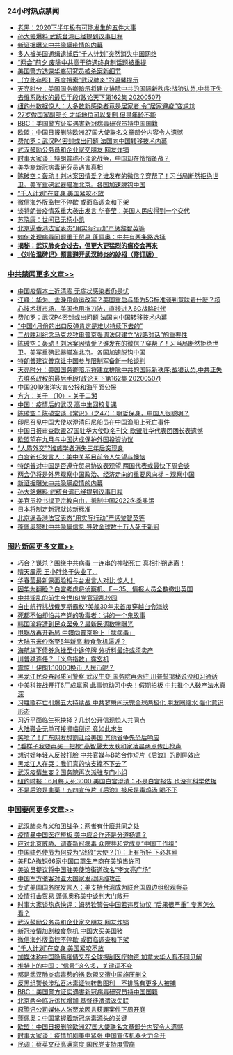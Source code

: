 <div class="catlist">
<h3>24小时热点禁闻</h3>
<ul>
<li><a href="https://github.com/fqnews/bnews/blob/master/bannedvideo/20200507/1324342.md">老黑：2020下半年极有可能发生的五件大事 </a></li>
<li><a href="https://github.com/fqnews/bnews/blob/master/cbnews/20200507/1323758.md">孙大骆爆料:武统台湾已经提到议事日程</a></li>
<li><a href="https://github.com/fqnews/bnews/blob/master/cbnews/20200507/1323567.md">新证据曝光中共隐瞒疫情的内幕</a></li>
<li><a href="https://github.com/fqnews/bnews/blob/master/worldnews/usa/20200507/1324240.md">多人被美国通缉逮捕后“千人计划”突然消失中国网络</a></li>
<li><a href="https://github.com/fqnews/bnews/blob/master/headline/20200507/1324349.md">“两会”前夕 废除中共高干待遇终身制话题被重提</a></li>
<li><a href="https://github.com/fqnews/bnews/blob/master/baitai/20200507/1324326.md">美国警方透露华裔研究员被杀案新细节</a></li>
<li><a href="https://github.com/fqnews/bnews/blob/master/baitai/20200507/1324235.md">【立此存照】百度搜索”武汉肺炎“的温馨提示</a></li>
<li><a href="https://github.com/fqnews/bnews/blob/master/cbnews/20200508/1324475.md">天亮时分：美国国务卿暗示将建立排除中共的国际新秩序;战狼认怂,中共正失去维系政权的最后手段(政论天下第162集 20200507) </a></li>
<li><a href="https://github.com/fqnews/bnews/blob/master/comments/20200508/1324418.md">纽约州数据惊人：大多数新感染者竟是居家者 令“居家避疫”变尴尬</a></li>
<li><a href="https://github.com/fqnews/bnews/blob/master/comments/20200508/1324459.md">27岁做国家副部长 才华地位可以复制 但是年龄不能</a></li>
<li><a href="https://github.com/fqnews/bnews/blob/master/headline/20200508/1324423.md">BBC：美国警方证实遇害新冠病毒研究员持中国国籍</a></li>
<li><a href="https://github.com/fqnews/bnews/blob/master/headline/20200508/1324409.md">欧盟：中国日报删除欧洲27国大使联名文章部分内容令人遗憾</a></li>
<li><a href="https://github.com/fqnews/bnews/blob/master/cbnews/20200508/1324518.md">费加罗：武汉P4密封或出问题 法国向中国转移技术内幕</a></li>
<li><a href="https://github.com/fqnews/bnews/blob/master/headline/20200508/1324469.md">武汉鼓励公务员和企业家交朋友  网友炸锅</a></li>
<li><a href="https://github.com/fqnews/bnews/blob/master/headline/20200507/1324306.md">时事大家谈：特朗普称不谈论战争，中国却在悄悄备战？</a></li>
<li><a href="https://github.com/fqnews/bnews/blob/master/worldnews/usa/20200508/1324454.md">美华裔新冠病毒研究员遇害真相</a></li>
<li><a href="https://github.com/fqnews/bnews/blob/master/cbnews/20200508/1324484.md">陈破空：轰动！刘冰案因情爱？谁发布的微信？穿帮了！习当局断然拒绝世卫。美军重磅武器瞄准北京。各国加速脱钩中国 </a></li>
<li><a href="https://github.com/fqnews/bnews/blob/master/headline/20200508/1324450.md">“千人计划”在变身 美国紧咬不放</a></li>
<li><a href="https://github.com/fqnews/bnews/blob/master/headline/20200508/1324463.md">微信海外版监控不停歇    或面临调查和下架</a></li>
<li><a href="https://github.com/fqnews/bnews/blob/master/worldnews/usa/20200507/1324330.md">谈特朗普疫情系重大袭击发言 华春莹：美国人民应得到一个交代</a></li>
<li><a href="https://github.com/fqnews/bnews/blob/master/baitai/20200508/1324435.md">苏晓康&#65306;世间已无杨小凯</a></li>
<li><a href="https://github.com/fqnews/bnews/blob/master/cbnews/20200507/1324246.md">北京逼香港法官表态“用实际行动”严惩黎智英等</a></li>
<li><a href="https://github.com/fqnews/bnews/blob/master/comments/20200508/1324499.md">如何处理病毒问题重于贸易 蓬佩奥：中共有两条路选择</a></li>
<li><b><a href="https://github.com/fqnews/bnews/blob/master/comments/20200211/1275071.md" target="_blank">揭秘：武汉肺炎会过去，但更大更猛烈的瘟疫会再来</a></b></li>
<li><b><a href="https://github.com/fqnews/bnews/blob/master/comments/20200207/1272816.md" target="_blank">《刘伯温碑记》预言避开武汉肺炎的妙招（修订版）</a></b></li>
</ul>
</div>

<div class="catlist">
<h3><a href="https://github.com/fqnews/bnews/blob/master/cbnews/" target="_blank">中共禁闻</a><span><a href="https://github.com/fqnews/bnews/blob/master/cbnews/" target="_blank" rel="nofollow">更多文章>></a></span></h3>
<ul>
<li><a href="https://github.com/fqnews/bnews/blob/master/cbnews/20200508/1324633.md" target="_blank">中国疫情本土近清零 无症状感染者仍是忧</a></li>
<li><a href="https://github.com/fqnews/bnews/blob/master/cbnews/20200508/1324589.md" target="_blank">江峰：华为、孟晚舟命运改写？美国重启与华为5G标准谈判意味着什麽？核心技术拼市场，美国也用拖刀法，直接进入6G战略时代</a></li>
<li><a href="https://github.com/fqnews/bnews/blob/master/cbnews/20200508/1324518.md" target="_blank">费加罗：武汉P4密封或出问题 法国向中国转移技术内幕</a></li>
<li><a href="https://github.com/fqnews/bnews/blob/master/cbnews/20200508/1324498.md" target="_blank">“中国4月份的出口反弹肯定是难以持续下去的”</a></li>
<li><a href="https://github.com/fqnews/bnews/blob/master/cbnews/20200508/1324488.md" target="_blank">二战胜利纪念马克龙致电普京强调法俄建立“战略对话”的重要性</a></li>
<li><a href="https://github.com/fqnews/bnews/blob/master/cbnews/20200508/1324484.md" target="_blank">陈破空：轰动！刘冰案因情爱？谁发布的微信？穿帮了！习当局断然拒绝世卫。美军重磅武器瞄准北京。各国加速脱钩中国</a></li>
<li><a href="https://github.com/fqnews/bnews/blob/master/cbnews/20200508/1324476.md" target="_blank">特朗普建议普京让中国参与限制军备新一轮谈判</a></li>
<li><a href="https://github.com/fqnews/bnews/blob/master/cbnews/20200508/1324475.md" target="_blank">天亮时分：美国国务卿暗示将建立排除中共的国际新秩序;战狼认怂,中共正失去维系政权的最后手段(政论天下第162集 20200507)</a></li>
<li><a href="https://github.com/fqnews/bnews/blob/master/cbnews/20200508/1324449.md" target="_blank">中国2019海洋灾害公报和海平面公报</a></li>
<li><a href="https://github.com/fqnews/bnews/blob/master/cbnews/20200508/1324428.md" target="_blank">方方：关于 （10）- 关于二湘</a></li>
<li><a href="https://github.com/fqnews/bnews/blob/master/cbnews/20200508/1324421.md" target="_blank">中国：疫情后的武汉 高中生回校复课</a></li>
<li><a href="https://github.com/fqnews/bnews/blob/master/cbnews/20200508/1324404.md" target="_blank">陈破空：陈破空谈《常识》（之47）：明哲保身，中国人很聪明？</a></li>
<li><a href="https://github.com/fqnews/bnews/blob/master/cbnews/20200507/1324376.md" target="_blank">印尼召见中国大使以澄清印尼船员在中国渔船上死亡事件</a></li>
<li><a href="https://github.com/fqnews/bnews/blob/master/cbnews/20200507/1324372.md" target="_blank">中国日报审查欧盟27国驻华大使联名刊文 欧盟驻华代表团团长表遗憾</a></li>
<li><a href="https://github.com/fqnews/bnews/blob/master/cbnews/20200507/1324353.md" target="_blank">欧盟望在九月与中国达成保护外国投资协议</a></li>
<li><a href="https://github.com/fqnews/bnews/blob/master/cbnews/20200507/1324352.md" target="_blank">“人质外交”?维族学者消失三年后突现身</a></li>
<li><a href="https://github.com/fqnews/bnews/blob/master/cbnews/20200507/1324340.md" target="_blank">白宫新任发言人：美中关系目前令人失望与懊恼</a></li>
<li><a href="https://github.com/fqnews/bnews/blob/master/cbnews/20200507/1324339.md" target="_blank">特朗普对中国是否遵守贸易协议表观望 两国代表或最快下周会谈</a></li>
<li><a href="https://github.com/fqnews/bnews/blob/master/cbnews/20200507/1324338.md" target="_blank">两会仍将是外界观察中国政治、经济走向的重要风向标 &#8211; 观察中国</a></li>
<li><a href="https://github.com/fqnews/bnews/blob/master/cbnews/20200507/1323567.md" target="_blank">新证据曝光中共隐瞒疫情的内幕</a></li>
<li><a href="https://github.com/fqnews/bnews/blob/master/cbnews/20200507/1323758.md" target="_blank">孙大骆爆料:武统台湾已经提到议事日程</a></li>
<li><a href="https://github.com/fqnews/bnews/blob/master/cbnews/20200507/1324272.md" target="_blank">美官员投书捍卫宗教自由，抵制中国2022冬季奥运</a></li>
<li><a href="https://github.com/fqnews/bnews/blob/master/cbnews/20200507/1324274.md" target="_blank">日本将制定新冠就诊新标准</a></li>
<li><a href="https://github.com/fqnews/bnews/blob/master/cbnews/20200507/1324246.md" target="_blank">北京逼香港法官表态“用实际行动”严惩黎智英等</a></li>
<li><a href="https://github.com/fqnews/bnews/blob/master/cbnews/20200507/1324093.md" target="_blank">蓬佩奥怒批中共隐瞒信息 导致全球数十万人死于新冠</a></li>

</ul>
</div>
<div class="catlist">
<h3><a href="https://github.com/fqnews/bnews/blob/master/topimagenews/" target="_blank">图片新闻</a><span><a href="https://github.com/fqnews/bnews/blob/master/topimagenews/" target="_blank" rel="nofollow">更多文章>></a></span></h3>
<ul>
<li><a href="https://github.com/fqnews/bnews/blob/master/topimagenews/20200507/1324186.md" target="_blank">巧合？谋杀？围绕中共病毒 一连串的神秘死亡 真相扑朔迷离！</a></li>
<li><a href="https://github.com/fqnews/bnews/blob/master/topimagenews/20200507/1324185.md" target="_blank">晴天霹雳 王小胖终于失业了…</a></li>
<li><a href="https://github.com/fqnews/bnews/blob/master/topimagenews/20200507/1324180.md" target="_blank">华春莹最新露面脸相与台发言人对比 惊人！</a></li>
<li><a href="https://github.com/fqnews/bnews/blob/master/topimagenews/20200507/1324129.md" target="_blank">因华为翻脸？白宫考虑将侦察机、F－35、情报人员全数撤出英国</a></li>
<li><a href="https://github.com/fqnews/bnews/blob/master/topimagenews/20200507/1324128.md" target="_blank">中共淫乱的前生今世(6)党官淫乱校园</a></li>
<li><a href="https://github.com/fqnews/bnews/blob/master/topimagenews/20200507/1324127.md" target="_blank">自由航行挑战俄罗斯霸权?美舰30年来首度穿越白令海峡</a></li>
<li><a href="https://github.com/fqnews/bnews/blob/master/topimagenews/20200507/1324122.md" target="_blank">死都不怕却怕共产党的吸毒者：讲的一个鬼故事</a></li>
<li><a href="https://github.com/fqnews/bnews/blob/master/topimagenews/20200507/1324105.md" target="_blank">韩国瑜将遭到民众罢免？最新民调数字曝光</a></li>
<li><a href="https://github.com/fqnews/bnews/blob/master/topimagenews/20200507/1324099.md" target="_blank">甩锅战再开新局 中媒向普京脸上「抹病毒」</a></li>
<li><a href="https://github.com/fqnews/bnews/blob/master/topimagenews/20200507/1324023.md" target="_blank">大陆玉米价涨至5年新高 粮食危机逼近？</a></li>
<li><a href="https://github.com/fqnews/bnews/blob/master/topimagenews/20200507/1324022.md" target="_blank">海航旗下债券急挫至中途停牌 分析料最终或须卖产</a></li>
<li><a href="https://github.com/fqnews/bnews/blob/master/topimagenews/20200507/1324021.md" target="_blank">川普稳连任？「义乌指数」露玄机</a></li>
<li><a href="https://github.com/fqnews/bnews/blob/master/topimagenews/20200507/1324018.md" target="_blank">震惊！伊朗1:10000换币 人民币呢？</a></li>
<li><a href="https://github.com/fqnews/bnews/blob/master/topimagenews/20200506/1323863.md" target="_blank">黑龙江民众奋起质问警察 武汉生变 国务院再派驻 川普誓揭秘说没和习通话</a></li>
<li><a href="https://github.com/fqnews/bnews/blob/master/topimagenews/20200506/1323827.md" target="_blank">中美科技战开打6厂成赢家 此事惊动习中央！假期拍板 中共推个人破产法水真深</a></li>
<li><a href="https://github.com/fqnews/bnews/blob/master/topimagenews/20200506/1323814.md" target="_blank">习胜败存亡引爆五大持续战 中共梦瞬间玩完全球两极化 朋友圈缩水 强化意识形态</a></li>
<li><a href="https://github.com/fqnews/bnews/blob/master/topimagenews/20200506/1323797.md" target="_blank">习近平面临生死抉择？几封公开信现惊人共同点</a></li>
<li><a href="https://github.com/fqnews/bnews/blob/master/topimagenews/20200506/1323796.md" target="_blank">大陆鞋企无单可接濒临倒闭 竟如此求生</a></li>
<li><a href="https://github.com/fqnews/bnews/blob/master/topimagenews/20200506/1323777.md" target="_blank">笑喷了！广东网友想割让给美国 其他省争先恐后响应</a></li>
<li><a href="https://github.com/fqnews/bnews/blob/master/topimagenews/20200506/1323770.md" target="_blank">“看样子我要再买一把枪”高智晟太太耿和家凌晨两点传出枪声</a></li>
<li><a href="https://github.com/fqnews/bnews/blob/master/topimagenews/20200506/1323769.md" target="_blank">想讨好年轻人反被打脸 中共官媒与B站合作短片《后浪》的刷屏效应</a></li>
<li><a href="https://github.com/fqnews/bnews/blob/master/topimagenews/20200506/1323760.md" target="_blank">黑龙江人在哭：我们真的快支撑不下去了</a></li>
<li><a href="https://github.com/fqnews/bnews/blob/master/topimagenews/20200506/1323756.md" target="_blank">武汉疫情生变？国务院再次派驻专门小组</a></li>
<li><a href="https://github.com/fqnews/bnews/blob/master/topimagenews/20200506/1323755.md" target="_blank">纽约时报：6月每天死3000 美国白宫澄清：不是白宫报告 也没有科学依据</a></li>
<li><a href="https://github.com/fqnews/bnews/blob/master/topimagenews/20200506/1323721.md" target="_blank">不是后浪是韭菜！五四宣传片《后浪》被斥是毒鸡汤 喝不下</a></li>

</ul>
</div>
<div class="catlist">
<h3><a href="https://github.com/fqnews/bnews/blob/master/headline/" target="_blank">中国要闻</a><span><a href="https://github.com/fqnews/bnews/blob/master/headline/" target="_blank" rel="nofollow">更多文章>></a></span></h3>
<ul>
<li><a href="https://github.com/fqnews/bnews/blob/master/headline/20200508/1324614.md" target="_blank">武汉肺炎与义和团战争：两者有什麽共同之处</a></li>
<li><a href="https://github.com/fqnews/bnews/blob/master/headline/20200508/1324543.md" target="_blank">疫情暴中国医疗短板 美中应合作还是分道扬镳？</a></li>
<li><a href="https://github.com/fqnews/bnews/blob/master/headline/20200508/1324539.md" target="_blank">应对北京威胁、调查新冠病毒 众院共和党成立“中国工作组”</a></li>
<li><a href="https://github.com/fqnews/bnews/blob/master/headline/20200508/1324536.md" target="_blank">中国驻外使节为何成为“战狼”大使？(1)：上有所好 下必甚焉</a></li>
<li><a href="https://github.com/fqnews/bnews/blob/master/headline/20200508/1324532.md" target="_blank">美FDA撤销66家中国口罩生产商在美销售许可</a></li>
<li><a href="https://github.com/fqnews/bnews/blob/master/headline/20200508/1324515.md" target="_blank">美议员提议将中国驻美使馆街道改名“李文亮广场”</a></li>
<li><a href="https://github.com/fqnews/bnews/blob/master/headline/20200508/1324481.md" target="_blank">中国军方骇客对亚太国家发动网络攻击</a></li>
<li><a href="https://github.com/fqnews/bnews/blob/master/headline/20200508/1324480.md" target="_blank">专访美国国务院发言人：美支持台湾成为联合国周边组织观察员</a></li>
<li><a href="https://github.com/fqnews/bnews/blob/master/headline/20200508/1324479.md" target="_blank">疫情打击贸易 蓬佩奥称美中谈判大门敞开</a></li>
<li><a href="https://github.com/fqnews/bnews/blob/master/headline/20200508/1324478.md" target="_blank">时事大家谈热点快评：姆努钦警告中国若违反协议 “后果很严重” 专家怎么看？</a></li>
<li><a href="https://github.com/fqnews/bnews/blob/master/headline/20200508/1324469.md" target="_blank">武汉鼓励公务员和企业家交朋友  网友炸锅</a></li>
<li><a href="https://github.com/fqnews/bnews/blob/master/headline/20200508/1324468.md" target="_blank">新冠疫情加剧粮食危机    中国大买美国猪</a></li>
<li><a href="https://github.com/fqnews/bnews/blob/master/headline/20200508/1324463.md" target="_blank">微信海外版监控不停歇    或面临调查和下架</a></li>
<li><a href="https://github.com/fqnews/bnews/blob/master/headline/20200508/1324450.md" target="_blank">“千人计划”在变身 美国紧咬不放</a></li>
<li><a href="https://github.com/fqnews/bnews/blob/master/headline/20200508/1324447.md" target="_blank">加媒体称中国隐瞒疫情又在全球搜刮医疗物资 加拿大华人有不同见解</a></li>
<li><a href="https://github.com/fqnews/bnews/blob/master/headline/20200508/1324441.md" target="_blank">推特上的中国：“信号”这么多，关键词不变</a></li>
<li><a href="https://github.com/fqnews/bnews/blob/master/headline/20200508/1324431.md" target="_blank">都是武汉肺炎病毒惹的祸 欧盟又遭中国施压删文</a></li>
<li><a href="https://github.com/fqnews/bnews/blob/master/headline/20200508/1324430.md" target="_blank">反黑组警长涉私吞冰毒证物转售图利　不排除有更多人被捕</a></li>
<li><a href="https://github.com/fqnews/bnews/blob/master/headline/20200508/1324423.md" target="_blank">BBC：美国警方证实遇害新冠病毒研究员持中国国籍</a></li>
<li><a href="https://github.com/fqnews/bnews/blob/master/headline/20200508/1324422.md" target="_blank">北京两会临近访民增加   基督徒遭遣返失联</a></li>
<li><a href="https://github.com/fqnews/bnews/blob/master/headline/20200508/1324416.md" target="_blank">原腾讯公司媒体人张贾龙因言获罪案件下周开庭</a></li>
<li><a href="https://github.com/fqnews/bnews/blob/master/headline/20200508/1324410.md" target="_blank">蓬佩奥：中国掌握着新冠病毒源头的关键</a></li>
<li><a href="https://github.com/fqnews/bnews/blob/master/headline/20200508/1324409.md" target="_blank">欧盟：中国日报删除欧洲27国大使联名文章部分内容令人遗憾</a></li>
<li><a href="https://github.com/fqnews/bnews/blob/master/headline/20200508/1324408.md" target="_blank">时事大家谈：疫情加剧美中紧张 中国宣传机器火力全开</a></li>
<li><a href="https://github.com/fqnews/bnews/blob/master/headline/20200508/1324407.md" target="_blank">民调：蔡英文获高满意度 国民党支持度雪崩</a></li>

</ul>
</div>